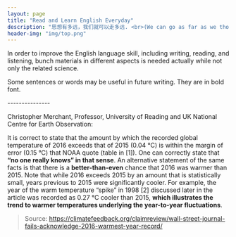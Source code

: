 ```yaml
---
layout: page 
title: "Read and Learn English Everyday" 
description: "思想有多远，我们就可以走多远. <br>(We can go as far as we thought)" 
header-img: "img/top.png" 
---
```


In order to improve the English language skill, including writing, reading, and listening, bunch materials in different aspects is needed actually while not only the related science. 

Some sentences or words may be useful in future writing. They are in bold font.

*---------------*

Christopher Merchant, Professor, University of Reading and UK National Centre for Earth Observation:

It is correct to state that the amount by which the recorded global temperature of 2016 exceeds that of 2015 (0.04 °C) is within the margin of error (0.15 °C) that NOAA quote (table in [1]). One can correctly state that **“no one really knows” in that sense**. An alternative statement of the same facts is that there is a **better-than-even** chance that 2016 was warmer than 2015. Note that while 2016 exceeds 2015 by an amount that is statistically small, years previous to 2015 were significantly cooler. For example, the year of the warm temperature “spike” in 1998 [2] discussed later in the article was recorded as 0.27 °C cooler than 2015, **which illustrates the trend to warmer temperatures underlying the year-to-year fluctuations**.

> Source: https://climatefeedback.org/claimreview/wall-street-journal-fails-acknowledge-2016-warmest-year-record/
